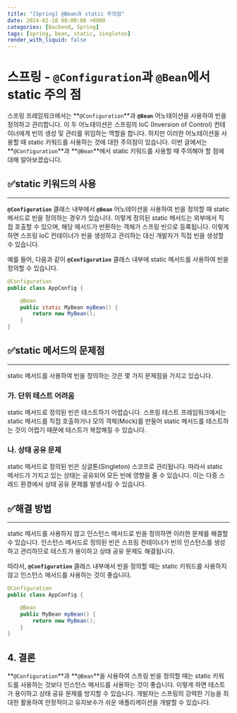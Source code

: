 ```yaml
---
title: "[Spring] @Bean과 static 주의점"
date: 2024-02-18 00:00:00 +0900
categories: [Backend, Spring]
tags: [spring, bean, static, singleton]
render_with_liquid: false
---
```


# **스프링 - `@Configuration`과 `@Bean`에서 static 주의 점**

스프링 프레임워크에서는 **`@Configuration`**과 **`@Bean`** 어노테이션을 사용하여 빈을 정의하고 관리합니다. 이 두 어노테이션은 스프링의 IoC (Inversion of Control) 컨테이너에게 빈의 생성 및 관리를 위임하는 역할을 합니다. 하지만 이러한 어노테이션을 사용할 때 static 키워드를 사용하는 것에 대한 주의점이 있습니다. 이번 글에서는 **`@Configuration`**과 **`@Bean`**에서 static 키워드를 사용할 때 주의해야 할 점에 대해 알아보겠습니다.

## ✅**static 키워드의 사용**

---

**`@Configuration`** 클래스 내부에서 **`@Bean`** 어노테이션을 사용하여 빈을 정의할 때 static 메서드로 빈을 정의하는 경우가 있습니다. 이렇게 정의된 static 메서드는 외부에서 직접 호출할 수 있으며, 해당 메서드가 반환하는 객체가 스프링 빈으로 등록됩니다. 이렇게 하면 스프링 IoC 컨테이너가 빈을 생성하고 관리하는 대신 개발자가 직접 빈을 생성할 수 있습니다.

예를 들어, 다음과 같이 **`@Configuration`** 클래스 내부에 static 메서드를 사용하여 빈을 정의할 수 있습니다.

```java
@Configuration
public class AppConfig {

    @Bean
    public static MyBean myBean() {
        return new MyBean();
    }
}

```

## ✅**static 메서드의 문제점**

---

static 메서드를 사용하여 빈을 정의하는 것은 몇 가지 문제점을 가지고 있습니다.

### **가. 단위 테스트 어려움**

static 메서드로 정의된 빈은 테스트하기 어렵습니다. 스프링 테스트 프레임워크에서는 static 메서드를 직접 호출하거나 모의 객체(Mock)를 만들어 static 메서드를 테스트하는 것이 어렵기 때문에 테스트가 복잡해질 수 있습니다.

### **나. 상태 공유 문제**

static 메서드로 정의된 빈은 싱글톤(Singleton) 스코프로 관리됩니다. 따라서 static 메서드가 가지고 있는 상태는 공유되어 모든 빈에 영향을 줄 수 있습니다. 이는 다중 스레드 환경에서 상태 공유 문제를 발생시킬 수 있습니다.

## ✅**해결 방법**

---

static 메서드를 사용하지 않고 인스턴스 메서드로 빈을 정의하면 이러한 문제를 해결할 수 있습니다. 인스턴스 메서드로 정의된 빈은 스프링 컨테이너가 빈의 인스턴스를 생성하고 관리하므로 테스트가 용이하고 상태 공유 문제도 해결됩니다.

따라서, **`@Configuration`** 클래스 내부에서 빈을 정의할 때는 static 키워드를 사용하지 않고 인스턴스 메서드를 사용하는 것이 좋습니다.

```java
@Configuration
public class AppConfig {

    @Bean
    public MyBean myBean() {
        return new MyBean();
    }
}

```

## **4. 결론**

**`@Configuration`**과 **`@Bean`**을 사용하여 스프링 빈을 정의할 때는 static 키워드를 사용하는 것보다 인스턴스 메서드를 사용하는 것이 좋습니다. 이렇게 하면 테스트가 용이하고 상태 공유 문제를 방지할 수 있습니다. 개발자는 스프링의 강력한 기능을 최대한 활용하여 안정적이고 유지보수가 쉬운 애플리케이션을 개발할 수 있습니다.
